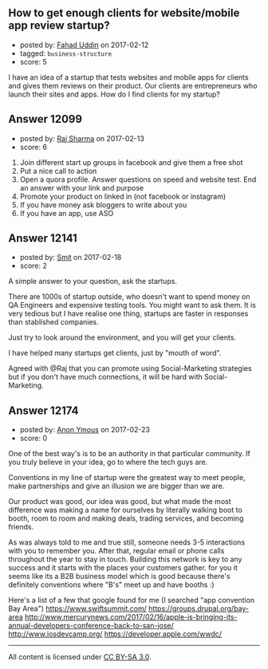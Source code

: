## How to get enough clients for website/mobile app review startup?

- posted by: [Fahad Uddin](https://stackexchange.com/users/160083/fahad-uddin) on 2017-02-12
- tagged: `business-structure`
- score: 5

I have an idea of a startup that tests websites and mobile apps for clients and gives them reviews on their product. Our clients are entrepreneurs who launch their sites and apps. How do I find clients for my startup?


## Answer 12099

- posted by: [Raj Sharma](https://stackexchange.com/users/3713933/raj-sharma) on 2017-02-13
- score: 6

1. Join different start up groups in facebook and give them a free shot
2. Put a nice call to action
3. Open a quora profile. Answer questions on speed and website test. End an answer with your link and purpose
4. Promote your product on linked in (not facebook or instagram)
5. If you have money ask bloggers to write about you
6. If you have an app, use ASO


## Answer 12141

- posted by: [Smit](https://stackexchange.com/users/7665731/smit) on 2017-02-18
- score: 2

A simple answer to your question, ask the startups.

There are 1000s of startup outside, who doesn't want to spend money on QA Engineers and expensive testing tools. You might want to ask them. It is very tedious but I have realise one thing, startups are faster in responses than stablished companies. 

Just try to look around the environment, and you will get your clients.

I have helped many startups get clients, just by "mouth of word".

Agreed with @Raj that you can promote using Social-Marketing strategies but if you don't have much connections, it will be hard with Social-Marketing.


## Answer 12174

- posted by: [Anon Ymous](https://stackexchange.com/users/2934849/anon-ymous) on 2017-02-23
- score: 0

One of the best way's is to be an authority in that particular community. If you truly believe in your idea, go to where the tech guys are.

Conventions in my line of startup were the greatest way to meet people, make partnerships and give an illusion we are bigger than we are. 

Our product was good, our idea was good, but what made the most difference was making a name for ourselves by literally walking boot to booth, room to room and making deals, trading services, and becoming friends.

As was always told to me and true still, someone needs 3-5 interactions with you to remember you. After that, regular email or phone calls throughout the year to stay in touch. Building this network is key to any success and it starts with the places your customers gather. for you it seems like its a B2B business model which is good because there's definitely conventions where "B's" meet up and have booths :)

Here's a list of a few that google found for me (I searched "app convention Bay Area")
https://www.swiftsummit.com/
https://groups.drupal.org/bay-area
http://www.mercurynews.com/2017/02/16/apple-is-bringing-its-annual-developers-conference-back-to-san-jose/
http://www.iosdevcamp.org/
https://developer.apple.com/wwdc/



---

All content is licensed under [CC BY-SA 3.0](https://creativecommons.org/licenses/by-sa/3.0/).
